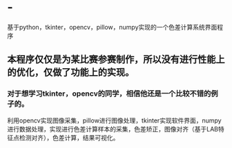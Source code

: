 # -
基于python，tkinter，opencv，pillow，numpy实现的一个色差计算系统界面程序

## 本程序仅仅是为某比赛参赛制作，所以没有进行性能上的优化，仅做了功能上的实现。
### 对于想学习tkinter，opencv的同学，相信他还是一个比较不错的例子的。

利用opencv实现图像采集，pillow进行图像处理，tkinter实现软件界面，numpy进行数据处理，实现进行色差计算样本的采集，色差矫正，图像对齐（基于LAB特征点检测对齐），色差计算，结果可视化。

